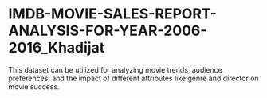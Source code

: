 # IMDB-MOVIE-SALES-REPORT-ANALYSIS-FOR-YEAR-2006-2016_Khadijat
This dataset can be utilized for analyzing movie trends, audience preferences, and the impact of different attributes like genre and director on movie success.
